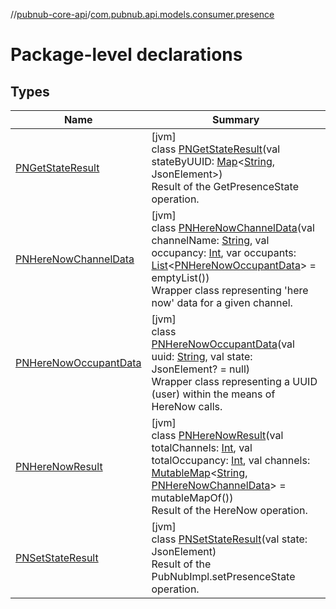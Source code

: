 //[pubnub-core-api](../../index.md)/[com.pubnub.api.models.consumer.presence](index.md)

# Package-level declarations

## Types

| Name | Summary |
|---|---|
| [PNGetStateResult](-p-n-get-state-result/index.md) | [jvm]<br>class [PNGetStateResult](-p-n-get-state-result/index.md)(val stateByUUID: [Map](https://kotlinlang.org/api/latest/jvm/stdlib/kotlin.collections/-map/index.html)&lt;[String](https://kotlinlang.org/api/latest/jvm/stdlib/kotlin/-string/index.html), JsonElement&gt;)<br>Result of the GetPresenceState operation. |
| [PNHereNowChannelData](-p-n-here-now-channel-data/index.md) | [jvm]<br>class [PNHereNowChannelData](-p-n-here-now-channel-data/index.md)(val channelName: [String](https://kotlinlang.org/api/latest/jvm/stdlib/kotlin/-string/index.html), val occupancy: [Int](https://kotlinlang.org/api/latest/jvm/stdlib/kotlin/-int/index.html), var occupants: [List](https://kotlinlang.org/api/latest/jvm/stdlib/kotlin.collections/-list/index.html)&lt;[PNHereNowOccupantData](-p-n-here-now-occupant-data/index.md)&gt; = emptyList())<br>Wrapper class representing 'here now' data for a given channel. |
| [PNHereNowOccupantData](-p-n-here-now-occupant-data/index.md) | [jvm]<br>class [PNHereNowOccupantData](-p-n-here-now-occupant-data/index.md)(val uuid: [String](https://kotlinlang.org/api/latest/jvm/stdlib/kotlin/-string/index.html), val state: JsonElement? = null)<br>Wrapper class representing a UUID (user) within the means of HereNow calls. |
| [PNHereNowResult](-p-n-here-now-result/index.md) | [jvm]<br>class [PNHereNowResult](-p-n-here-now-result/index.md)(val totalChannels: [Int](https://kotlinlang.org/api/latest/jvm/stdlib/kotlin/-int/index.html), val totalOccupancy: [Int](https://kotlinlang.org/api/latest/jvm/stdlib/kotlin/-int/index.html), val channels: [MutableMap](https://kotlinlang.org/api/latest/jvm/stdlib/kotlin.collections/-mutable-map/index.html)&lt;[String](https://kotlinlang.org/api/latest/jvm/stdlib/kotlin/-string/index.html), [PNHereNowChannelData](-p-n-here-now-channel-data/index.md)&gt; = mutableMapOf())<br>Result of the HereNow operation. |
| [PNSetStateResult](-p-n-set-state-result/index.md) | [jvm]<br>class [PNSetStateResult](-p-n-set-state-result/index.md)(val state: JsonElement)<br>Result of the PubNubImpl.setPresenceState operation. |
